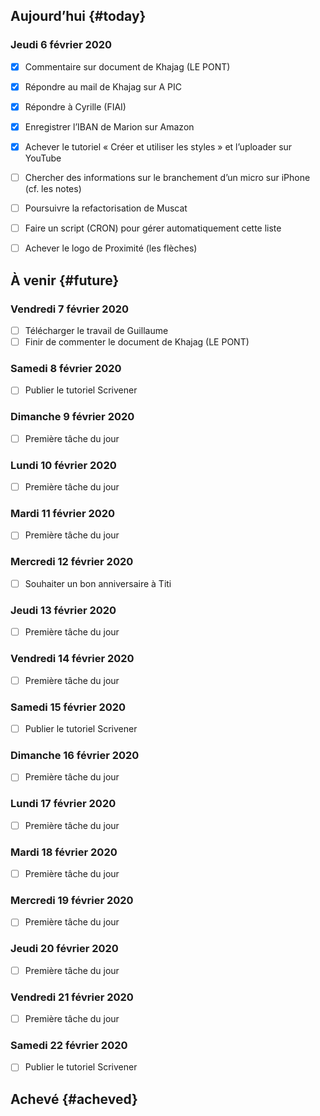 

## Aujourd’hui {#today}

### Jeudi 6 février 2020

- [x] Commentaire sur document de Khajag (LE PONT)
- [x] Répondre au mail de Khajag sur A PIC
- [x] Répondre à Cyrille (FIAI)
- [x] Enregistrer l’IBAN de Marion sur Amazon
- [x] Achever le tutoriel « Créer et utiliser les styles » et l’uploader sur YouTube

- [ ] Chercher des informations sur le branchement d’un micro sur iPhone (cf. les notes)
- [ ] Poursuivre la refactorisation de Muscat

- [ ] Faire un script (CRON) pour gérer automatiquement cette liste
  
- [ ] Achever le logo de Proximité (les flèches)




## À venir {#future}

### Vendredi 7 février 2020

- [ ] Télécharger le travail de Guillaume
- [ ] Finir de commenter le document de Khajag (LE PONT)

### Samedi 8 février 2020

- [ ] Publier le tutoriel Scrivener

### Dimanche 9 février 2020

- [ ] Première tâche du jour

### Lundi 10 février 2020

- [ ] Première tâche du jour

### Mardi 11 février 2020

- [ ] Première tâche du jour

### Mercredi 12 février 2020

- [ ] Souhaiter un bon anniversaire à Titi

### Jeudi 13 février 2020

- [ ] Première tâche du jour

### Vendredi 14 février 2020

- [ ] Première tâche du jour

### Samedi 15 février 2020

- [ ] Publier le tutoriel Scrivener

### Dimanche 16 février 2020

- [ ] Première tâche du jour

### Lundi 17 février 2020

- [ ] Première tâche du jour

### Mardi 18 février 2020

- [ ] Première tâche du jour

### Mercredi 19 février 2020

- [ ] Première tâche du jour

### Jeudi 20 février 2020

- [ ] Première tâche du jour

### Vendredi 21 février 2020

- [ ] Première tâche du jour

### Samedi 22 février 2020

- [ ] Publier le tutoriel Scrivener




## Achevé {#acheved}

